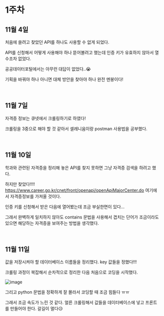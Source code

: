 # 1주차

## 11월 4일

처음에 쓸려고 찾았던 API를 하나도 사용할 수 없게 되었다.

API를 신청해서 어떻게 사용해야 하나 뜯어볼려고 했는데 인증 키가 유효하지 않아서 열 수조차 없었다. 

공공데이터포털에서는 아무런 대답이 없었다..😭 

기획을 바꿔야 하나 아니면 대체 방안을 찾아야 하나 완전 멘붕이다!

<br>

## 11월 7일

자격증 정보는 큐넷에서 크롤링하기로 하였다!

크롤링을 3중으로 해야 할 것 같아서 셀레니움이랑 postman 사용법을 공부했다.

<br>

## 11월 10일

학과와 관련된 자격증을 정리해 놓은 API를 찾지 못하면 그냥 자격증 검색을 하려고 했다.

하지만 찾았다!!!! https://www.career.go.kr/cnet/front/openapi/openApiMajorCenter.do 여기에서 자격증정보를 가져올 것이다.

인증 키를 신청해서 받은 다음에 열어봤는데 조금 부실한면이 있다...

그래서 완벽하게 일치하지 않아도 contains 문법을 사용해서 겹치는 단어가 조금이라도 있으면 해당하는 자격증을 보여주는 방법을 생각했다.

<br>

## 11월 11일

값을 저장시켜야 할 데이터베이스 이름들을 정리했다. key 값들을 정했다!!!

크롤링 과정이 복잡해서 순차적으로 정리한 다음 처음으로 코딩을 시작했다.

![image](https://user-images.githubusercontent.com/55980680/98839741-431c9c00-2489-11eb-970b-7f280814cc05.png)

그리고 python 문법을 정확하게 잘 몰라서 코딩할 때 조금 힘들다 ㅠㅠ

그래서 조금 속도가 느린 것 같다. 얼른 크롤링해서 값들을 데이터베이스에 넣고 프론트를 만들어야 한다. 갈길이 멀다😥





